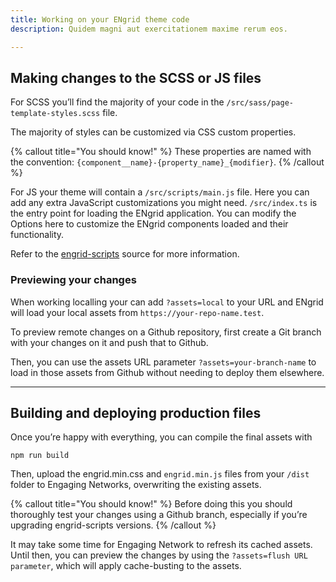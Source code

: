 ```yaml
---
title: Working on your ENgrid theme code
description: Quidem magni aut exercitationem maxime rerum eos.

---
```



## Making changes to the SCSS or JS files

For SCSS you’ll find the majority of your code in the `/src/sass/page-template-styles.scss` file. 

The majority of styles can be customized via CSS custom properties.

{% callout title="You should know!" %}
These properties are named with the convention: `{component__name}-{property_name}_{modifier}`.
{% /callout %}




For JS your theme will contain a `/src/scripts/main.js` file. Here you can add any extra JavaScript customizations you might need. `/src/index.ts` is the entry point for loading the ENgrid application. You can modify the Options here to customize the ENgrid components loaded and their functionality. 

Refer to the [engrid-scripts](https://github.com/4site-interactive-studios/engrid-scripts) source for more information.

### Previewing your changes

When working localling your can add `?assets=local` to your URL and ENgrid will load your local assets from `https://your-repo-name.test`.

To preview remote changes on a Github repository, first create a Git branch with your changes on it and push that to Github. 

Then, you can use the assets URL parameter `?assets=your-branch-name` to load in those assets from Github without needing to deploy them elsewhere.

---

## Building and deploying production files

Once you’re happy with everything, you can compile the final assets with


```shell
npm run build
```

Then, upload the engrid.min.css and `engrid.min.js` files from your `/dist` folder to Engaging Networks, overwriting the existing assets.

{% callout title="You should know!" %}
Before doing this you should thoroughly test your changes using a Github branch, especially if you’re upgrading engrid-scripts versions.
{% /callout %}

It may take some time for Engaging Network to refresh its cached assets. Until then, you can preview the changes by using the `?assets=flush URL parameter`, which will apply cache-busting to the assets.





